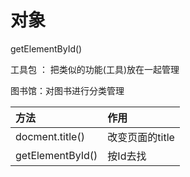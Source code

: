 # 对象

getElementById\(\)

工具包 ： 把类似的功能\(工具\)放在一起管理

图书馆：对图书进行分类管理

| 方法 | 作用 |
| :--- | :--- |
| docment.title\(\) | 改变页面的title |
| getElementById\(\) | 按Id去找 |



